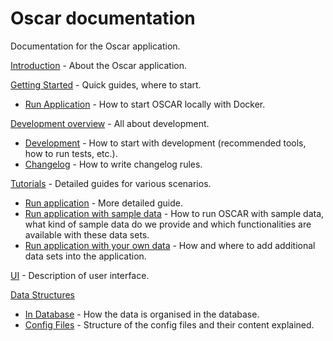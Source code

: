 # Oscar documentation

Documentation for the Oscar application.

[Introduction](./introduction.md) - About the Oscar application.

[Getting Started](./getting-started/README.md) - Quick guides, where to start.

- [Run Application](./getting-started/run-application.md) - How to start OSCAR locally with Docker.

[Development overview](./development/README.md) - All about development.

- [Development](./development/development.md) - How to start with development (recommended tools, how to run tests, etc.).
- [Changelog](./development/changelog.md) - How to write changelog rules.

[Tutorials](./tutorials/README.md) - Detailed guides for various scenarios.

- [Run application](./tutorials/run-application.md) - More detailed guide.
- [Run application with sample data](./tutorials/run-application-with-example-data.md) - How to run OSCAR with sample data, what kind of sample data do we provide and which functionalities are available with these data sets.
- [Run application with your own data](./tutorials/run-application-with-own-data.md) - How and where to add additional data sets into the application.

[UI](./UI/README.md) - Description of user interface.

[Data Structures](./data-structures/README.md)

- [In Database](./data-structures/in-database.md) - How the data is organised in the database.
- [Config Files](./data-structures/config-files.md) - Structure of the config files and their content explained.
